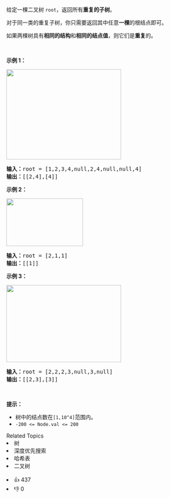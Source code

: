 <p>给定一棵二叉树 <code>root</code>，返回所有<strong>重复的子树</strong>。</p>

<p>对于同一类的重复子树，你只需要返回其中任意<strong>一棵</strong>的根结点即可。</p>

<p>如果两棵树具有<strong>相同的结构</strong>和<strong>相同的结点值</strong>，则它们是<strong>重复</strong>的。</p>

<p>&nbsp;</p>

<p><strong>示例 1：</strong></p>

<p><img alt="" src="https://assets.leetcode.com/uploads/2020/08/16/e1.jpg" style="height: 236px; width: 300px;" /></p>

<pre>
<strong>输入：</strong>root = [1,2,3,4,null,2,4,null,null,4]
<strong>输出：</strong>[[2,4],[4]]</pre>

<p><strong>示例 2：</strong></p>

<p><img alt="" src="https://assets.leetcode.com/uploads/2020/08/16/e2.jpg" style="height: 125px; width: 200px;" /></p>

<pre>
<strong>输入：</strong>root = [2,1,1]
<strong>输出：</strong>[[1]]</pre>

<p><strong>示例 3：</strong></p>

<p><strong><img alt="" src="https://assets.leetcode.com/uploads/2020/08/16/e33.jpg" style="height: 202px; width: 300px;" /></strong></p>

<pre>
<strong>输入：</strong>root = [2,2,2,3,null,3,null]
<strong>输出：</strong>[[2,3],[3]]</pre>

<p>&nbsp;</p>

<p><strong>提示：</strong></p>

<ul>
	<li>树中的结点数在<code>[1,10^4]</code>范围内。</li>
	<li><code>-200 &lt;= Node.val &lt;= 200</code></li>
</ul>
<div><div>Related Topics</div><div><li>树</li><li>深度优先搜索</li><li>哈希表</li><li>二叉树</li></div></div><br><div><li>👍 437</li><li>👎 0</li></div>